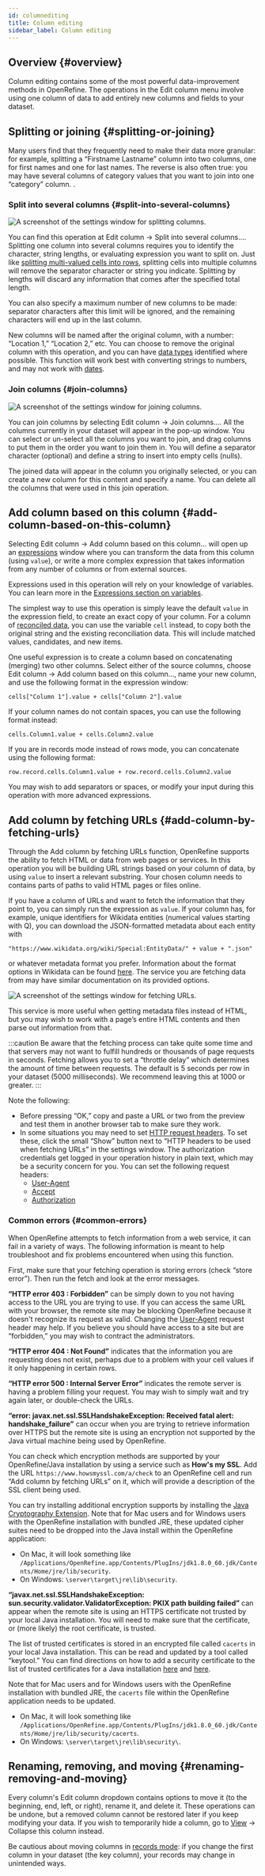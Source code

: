 ```yaml
---
id: columnediting
title: Column editing
sidebar_label: Column editing
---
```


## Overview {#overview}

Column editing contains some of the most powerful data-improvement methods in OpenRefine. The operations in the <span class="menuItems">Edit column</span> menu involve using one column of data to add entirely new columns and fields to your dataset.

## Splitting or joining {#splitting-or-joining}

Many users find that they frequently need to make their data more granular: for example, splitting a “Firstname Lastname” column into two columns, one for first names and one for last names. The reverse is also often true: you may have several columns of category values that you want to join into one “category” column. .
### Split into several columns {#split-into-several-columns}

![A screenshot of the settings window for splitting columns.](/img/columnsplit.png)

You can find this operation at <span class="menuItems">Edit column</span> → <span class="menuItems">Split into several columns...</span>. Splitting one column into several columns requires you to identify the character, string lengths, or evaluating expression you want to split on. Just like [splitting multi-valued cells into rows](cellediting#split-multi-valued-cells), splitting cells into multiple columns will remove the separator character or string you indicate. Splitting by lengths will discard any information that comes after the specified total length.

You can also specify a maximum number of new columns to be made: separator characters after this limit will be ignored, and the remaining characters will end up in the last column.

New columns will be named after the original column, with a number: “Location 1,” “Location 2,” etc. You can choose to remove the original column with this operation, and you can have [data types](exploring#data-types) identified where possible. This function will work best with converting strings to numbers, and may not work with [dates](exploring#dates).

### Join columns {#join-columns}

![A screenshot of the settings window for joining columns.](/img/columnjoin.png)

You can join columns by selecting <span class="menuItems">Edit column</span> → <span class="menuItems">Join columns...</span>. All the columns currently in your dataset will appear in the pop-up window. You can select or un-select all the columns you want to join, and drag columns to put them in the order you want to join them in. You will define a separator character (optional) and define a string to insert into empty cells (nulls).

The joined data will appear in the column you originally selected, or you can create a new column for this content and specify a name. You can delete all the columns that were used in this join operation.

## Add column based on this column {#add-column-based-on-this-column}

Selecting <span class="menuItems">Edit column</span> → <span class="menuItems">Add column based on this column...</span> will open up an [expressions](expressions) window where you can transform the data from this column (using `value`), or write a more complex expression that takes information from any number of columns or from external sources.

Expressions used in this operation will rely on your knowledge of variables. You can learn more in the [Expressions section on variables](expressions#variables).

The simplest way to use this operation is simply leave the default `value` in the expression field, to create an exact copy of your column. For a column of [reconciled data](reconciling), you can use the variable `cell` instead, to copy both the original string and the existing reconciliation data. This will include matched values, candidates, and new items.

One useful expression is to create a column based on concatenating (merging) two other columns. Select either of the source columns, choose <span class="menuItems">Edit column</span> → <span class="menuItems">Add column based on this column...</span>, name your new column, and use the following format in the expression window:

```
cells["Column 1"].value + cells["Column 2"].value
```

If your column names do not contain spaces, you can use the following format instead:

```
cells.Column1.value + cells.Column2.value
```

If you are in records mode instead of rows mode, you can concatenate using the following format:

```
row.record.cells.Column1.value + row.record.cells.Column2.value
```

You may wish to add separators or spaces, or modify your input during this operation with more advanced expressions.

## Add column by fetching URLs {#add-column-by-fetching-urls}

Through the <span class="menuItems">Add column by fetching URLs</span> function, OpenRefine supports the ability to fetch HTML or data from web pages or services. In this operation you will be building URL strings based on your column of data, by using `value` to insert a relevant substring. Your chosen column needs to contains parts of paths to valid HTML pages or files online.

If you have a column of URLs and want to fetch the information that they point to, you can simply run the expression as `value`. If your column has, for example, unique identifiers for Wikidata entities (numerical values starting with Q), you can download the JSON-formatted metadata about each entity with

```
"https://www.wikidata.org/wiki/Special:EntityData/" + value + ".json"
```

or whatever metadata format you prefer. Information about the format options in Wikidata can be found [here](https://www.wikidata.org/wiki/Wikidata:Data_access). The service you are fetching data from may have similar documentation on its provided options.

![A screenshot of the settings window for fetching URLs.](/img/fetchingURLs.png)

This service is more useful when getting metadata files instead of HTML, but you may wish to work with a page’s entire HTML contents and then parse out information from that.

:::caution Be aware that the fetching process can take quite some time and that servers may not want to fulfill hundreds or thousands of page requests in seconds. Fetching allows you to set a “throttle delay” which determines the amount of time between requests. The default is 5 seconds per row in your dataset (5000 milliseconds). We recommend leaving this at 1000 or greater. :::

Note the following:
* Before pressing “OK,” copy and paste a URL or two from the preview and test them in another browser tab to make sure they work.
* In some situations you may need to set [HTTP request headers](https://developer.mozilla.org/en-US/docs/Web/HTTP/Headers). To set these, click the small “Show” button next to “HTTP headers to be used when fetching URLs” in the settings window. The authorization credentials get logged in your operation history in plain text, which may be a security concern for you. You can set the following request headers:
  * [User-Agent](https://developer.mozilla.org/en-US/docs/Web/HTTP/Headers/User-Agent)
  * [Accept](https://developer.mozilla.org/en-US/docs/Web/HTTP/Headers/Accept)
  * [Authorization](https://developer.mozilla.org/en-US/docs/Web/HTTP/Headers/Authorization)

### Common errors {#common-errors}

When OpenRefine attempts to fetch information from a web service, it can fail in a variety of ways. The following information is meant to help troubleshoot and fix problems encountered when using this function.

First, make sure that your fetching operation is storing errors (check “store error”). Then run the fetch and look at the error messages.

**“HTTP error 403 : Forbidden”** can be simply down to you not having access to the URL you are trying to use. If you can access the same URL with your browser, the remote site may be blocking OpenRefine because it doesn't recognize its request as valid. Changing the [User-Agent](https://developer.mozilla.org/en-US/docs/Web/HTTP/Headers/User-Agent) request header may help. If you believe you should have access to a site but are “forbidden,” you may wish to contract the administrators.

**“HTTP error 404 : Not Found”** indicates that the information you are requesting does not exist, perhaps due to a problem with your cell values if it only happening in certain rows.

**“HTTP error 500 : Internal Server Error”** indicates the remote server is having a problem filling your request. You may wish to simply wait and try again later, or double-check the URLs.

**“error: javax.net.ssl.SSLHandshakeException: Received fatal alert: handshake_failure”** can occur when you are trying to retrieve information over HTTPS but the remote site is using an encryption not supported by the Java virtual machine being used by OpenRefine.

You can check which encryption methods are supported by your OpenRefine/Java installation by using a service such as **How's my SSL**. Add the URL `https://www.howsmyssl.com/a/check` to an OpenRefine cell and run “Add column by fetching URLs” on it, which will provide a description of the SSL client being used.

You can try installing additional encryption supports by installing the [Java Cryptography Extension](https://www.oracle.com/java/technologies/javase-jce8-downloads.html). Note that for Mac users and for Windows users with the OpenRefine installation with bundled JRE, these updated cipher suites need to be dropped into the Java install within the OpenRefine application:

* On Mac, it will look something like `/Applications/OpenRefine.app/Contents/PlugIns/jdk1.8.0_60.jdk/Contents/Home/jre/lib/security`.
* On Windows: `\server\target\jre\lib\security`.

**“javax.net.ssl.SSLHandshakeException: sun.security.validator.ValidatorException: PKIX path building failed”** can appear when the remote site is using an HTTPS certificate not trusted by your local Java installation. You will need to make sure that the certificate, or (more likely) the root certificate, is trusted.

The list of trusted certificates is stored in an encrypted file called `cacerts` in your local Java installation. This can be read and updated by a tool called “keytool.” You can find directions on how to add a security certificate to the list of trusted certificates for a Java installation [here](http://magicmonster.com/kb/prg/java/ssl/pkix_path_building_failed.html) and [here](http://javarevisited.blogspot.co.uk/2012/03/add-list-certficates-java-keystore.html).

Note that for Mac users and for Windows users with the OpenRefine installation with bundled JRE, the `cacerts` file within the OpenRefine application needs to be updated.

* On Mac, it will look something like `/Applications/OpenRefine.app/Contents/PlugIns/jdk1.8.0_60.jdk/Contents/Home/jre/lib/security/cacerts`.
* On Windows: `\server\target\jre\lib\security\`.

## Renaming, removing, and moving {#renaming-removing-and-moving}

Every column's <span class="menuItems">Edit column</span> dropdown contains options to move it (to the beginning, end, left, or right), rename it, and delete it. These operations can be undone, but a removed column cannot be restored later if you keep modifying your data. If you wish to temporarily hide a column, go to <span class="menuItems">[View](sortview#view)</span> → <span class="menuItems">Collapse this column</span> instead.

Be cautious about moving columns in [records mode](cellediting#rows-vs-records): if you change the first column in your dataset (the key column), your records may change in unintended ways. 
